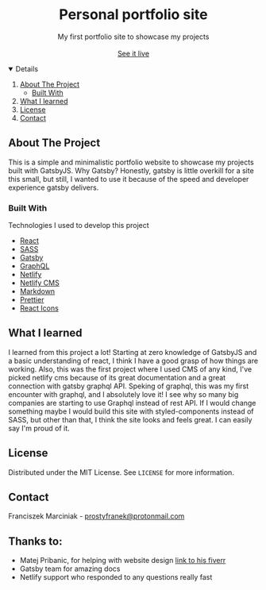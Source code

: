   <h1 align="center">Personal portfolio site</h1>

  <p align="center">
    My first portfolio site to showcase my projects    <br />
    <br />
    <a href="https://franek.wtf">See it live</a>
  </p>
</p>

<details open="open">
  <ol>
    <li>
      <a href="#about-the-project">About The Project</a>
      <ul>
        <li><a href="#built-with">Built With</a></li>
      </ul>
    </li>
     <li><a href="#what-i-learned">What I learned</a></li>
    <li><a href="#license">License</a></li>
    <li><a href="#contact">Contact</a></li>
  </ol>
</details>

## About The Project

This is a simple and minimalistic portfolio website to showcase my projects built with GatsbyJS.
Why Gatsby? Honestly, gatsby is little overkill for a site this small, but still, I wanted to use it because of the speed and developer experience gatsby delivers.

### Built With

Technologies I used to develop this project

- [React](https://reactjs.org)
- [SASS](https://sass-lang.com/)
- [Gatsby](https://www.gatsbyjs.com/)
- [GraphQL](https://www.graphql.org/)
- [Netlify](https://Netlify.com)
- [Netlify CMS](https://www.netlifycms.org/)
- [Markdown](https://www.markdownguide.org/)
- [Prettier](https://prettier.io/)
- [React Icons](https://react-icons.github.io/react-icons/)

## What I learned

I learned from this project a lot! Starting at zero knowledge of GatsbyJS and a basic understanding of react, I think I have a good grasp of how things are working. Also, this was the first project where I used CMS of any kind, I've picked netlify cms because of its great documentation and a great connection with gatsby graphql API. Speking of graphql, this was my first encounter with graphql, and I absolutely love it! I see why so many big companies are starting to use Graphql instead of rest API.
If I would change something maybe I would build this site with styled-components instead of SASS, but other than that, I think the site looks and feels great. I can easily say I'm proud of it.

## License

Distributed under the MIT License. See `LICENSE` for more information.

## Contact

Franciszek Marciniak - prostyfranek@protonmail.com

## Thanks to:

- Matej Pribanic, for helping with website design [link to his fiverr](https://www.fiverr.com/matejpribanic)
- Gatsby team for amazing docs
- Netlify support who responded to any questions really fast
